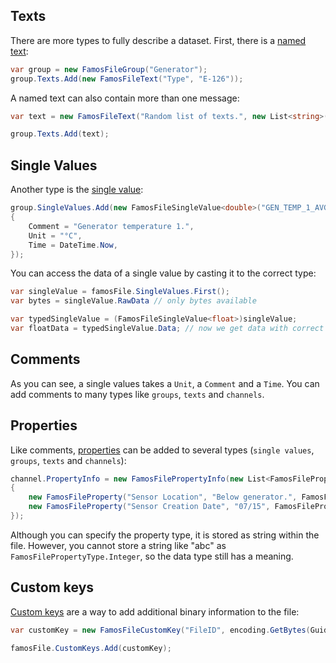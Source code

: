 ## Texts

There are more types to fully describe a dataset. First, there is a [named text](../api/ImcFamosFile.FamosFileText.html):

```cs
var group = new FamosFileGroup("Generator");
group.Texts.Add(new FamosFileText("Type", "E-126"));
```

A named text can also contain more than one message:

```cs
var text = new FamosFileText("Random list of texts.", new List<string>() { "Text 1.", "Text 2?", "Text 3!" });

group.Texts.Add(text);
```

## Single Values

Another type is the [single value](../api/ImcFamosFile.FamosFileSingleValue.html):

```cs
group.SingleValues.Add(new FamosFileSingleValue<double>("GEN_TEMP_1_AVG", 40.25)
{
    Comment = "Generator temperature 1.",
    Unit = "°C",
    Time = DateTime.Now,
});
```

You can access the data of a single value by casting it to the correct type:

```cs
var singleValue = famosFile.SingleValues.First();
var bytes = singleValue.RawData // only bytes available

var typedSingleValue = (FamosFileSingleValue<float>)singleValue;
var floatData = typedSingleValue.Data; // now we get data with correct type
```

## Comments

As you can see, a single values takes a `Unit`, a `Comment` and a `Time`. You can add comments to many types like `groups`, `texts` and `channels`.

## Properties

Like comments, [properties](../api/ImcFamosFile.FamosFileProperty.html) can be added to several types (`single values`, `groups`, `texts` and `channels`):

```cs
channel.PropertyInfo = new FamosFilePropertyInfo(new List<FamosFileProperty>()
{
    new FamosFileProperty("Sensor Location", "Below generator.", FamosFilePropertyType.String),
    new FamosFileProperty("Sensor Creation Date", "07/15", FamosFilePropertyType.String)
});
```

Although you can specify the property type, it is stored as string within the file. However, you cannot store a string like "abc" as `FamosFilePropertyType.Integer`, so the data type still has a meaning.

## Custom keys

[Custom keys](../api/ImcFamosFile.FamosFileCustomKey.html) are a way to add additional binary information to the file:

```cs
var customKey = new FamosFileCustomKey("FileID", encoding.GetBytes(Guid.NewGuid().ToString()));

famosFile.CustomKeys.Add(customKey);
```

